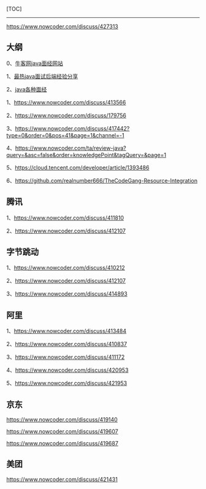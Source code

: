 

[TOC]

------

https://www.nowcoder.com/discuss/427313



## 大纲

0、[牛客网java面经网站]([https://www.nowcoder.com/search?type=post&subType=0&tagId=0&order=jing&query=java%E9%9D%A2%E8%AF%95](https://www.nowcoder.com/search?type=post&subType=0&tagId=0&order=jing&query=java面试))

1、[最热java面试后端经验分享](https://www.nowcoder.com/discuss/421353?type=post&order=hot&pos=&page=1&channel=&source_id=1_post&subType=5)

2、[java各种面经](https://www.nowcoder.com/discuss/146655?type=post&order=jing&pos=&page=1&channel=&source_id=1_post)

1、https://www.nowcoder.com/discuss/413566

2、https://www.nowcoder.com/discuss/179756

3、https://www.nowcoder.com/discuss/417442?type=0&order=0&pos=41&page=1&channel=-1

4、https://www.nowcoder.com/ta/review-java?query=&asc=false&order=knowledgePoint&tagQuery=&page=1

5、https://cloud.tencent.com/developer/article/1393486

6、https://github.com/realnumber666/TheCodeGang-Resource-Integration

## 	**腾讯**

1、https://www.nowcoder.com/discuss/411810

2、https://www.nowcoder.com/discuss/412107



## 	**字节跳动**

1、https://www.nowcoder.com/discuss/410212

2、https://www.nowcoder.com/discuss/412107

3、https://www.nowcoder.com/discuss/414893



## 	**阿里**

1、https://www.nowcoder.com/discuss/413484

2、https://www.nowcoder.com/discuss/410837

3、https://www.nowcoder.com/discuss/411172

4、https://www.nowcoder.com/discuss/420953

5、https://www.nowcoder.com/discuss/421953



## 	**京东**

https://www.nowcoder.com/discuss/419140

https://www.nowcoder.com/discuss/419607

https://www.nowcoder.com/discuss/419687



## 	**美团**

https://www.nowcoder.com/discuss/421431
